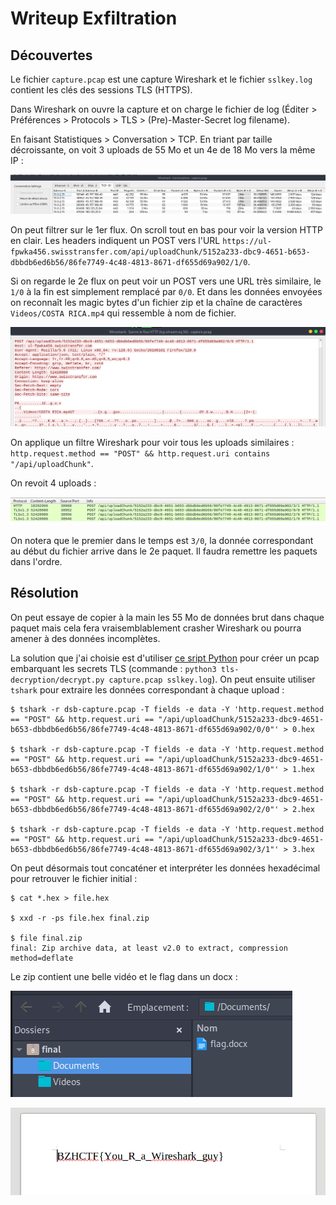 # Writeup Exfiltration

## Découvertes

Le fichier `capture.pcap` est une capture Wireshark et le fichier `sslkey.log` contient les clés des sessions TLS (HTTPS).

Dans Wireshark on ouvre la capture et on charge le fichier de log (Éditer > Préférences > Protocols > TLS > (Pre)-Master-Secret log filename).

En faisant Statistiques > Conversation > TCP. En triant par taille décroissante, on voit 3 uploads de 55 Mo et un 4e de 18 Mo vers la même IP :

![Conversations TCP](image.png)

On peut filtrer sur le 1er flux. On scroll tout en bas pour voir la version HTTP en clair. Les headers indiquent un POST vers l'URL `https://ul-fpwka456.swisstransfer.com/api/uploadChunk/5152a233-dbc9-4651-b653-dbbdb6ed6b56/86fe7749-4c48-4813-8671-df655d69a902/1/0`.

Si on regarde le 2e flux on peut voir un POST vers une URL très similaire, le `1/0` à la fin est simplement remplacé par `0/0`. Et dans les données envoyées on reconnaît les magic bytes d'un fichier zip et la chaîne de caractères `Videos/COSTA RICA.mp4` qui ressemble à nom de fichier.

![HTTP POST](image-1.png)

On applique un filtre Wireshark pour voir tous les uploads similaires : `http.request.method == "POST" && http.request.uri contains "/api/uploadChunk"`.

On revoit 4 uploads :

![Wireshark](image-2.png)

On notera que le premier dans le temps est `3/0`, la donnée correspondant au début du fichier arrive dans le 2e paquet. Il faudra remettre les paquets dans l'ordre.

## Résolution

On peut essaye de copier à la main les 55 Mo de données brut dans chaque paquet mais cela fera vraisemblablement crasher Wireshark ou pourra amener à des données incomplètes.

La solution que j'ai choisie est d'utiliser [ce sript Python](https://github.com/lbirchler/tls-decryption) pour créer un pcap embarquant les secrets TLS (commande : `python3 tls-decryption/decrypt.py capture.pcap sslkey.log`). On peut ensuite utiliser `tshark` pour extraire les données correspondant à chaque upload :


```
$ tshark -r dsb-capture.pcap -T fields -e data -Y 'http.request.method == "POST" && http.request.uri == "/api/uploadChunk/5152a233-dbc9-4651-b653-dbbdb6ed6b56/86fe7749-4c48-4813-8671-df655d69a902/0/0"' > 0.hex

$ tshark -r dsb-capture.pcap -T fields -e data -Y 'http.request.method == "POST" && http.request.uri == "/api/uploadChunk/5152a233-dbc9-4651-b653-dbbdb6ed6b56/86fe7749-4c48-4813-8671-df655d69a902/1/0"' > 1.hex

$ tshark -r dsb-capture.pcap -T fields -e data -Y 'http.request.method == "POST" && http.request.uri == "/api/uploadChunk/5152a233-dbc9-4651-b653-dbbdb6ed6b56/86fe7749-4c48-4813-8671-df655d69a902/2/0"' > 2.hex

$ tshark -r dsb-capture.pcap -T fields -e data -Y 'http.request.method == "POST" && http.request.uri == "/api/uploadChunk/5152a233-dbc9-4651-b653-dbbdb6ed6b56/86fe7749-4c48-4813-8671-df655d69a902/3/1"' > 3.hex
```

On peut désormais tout concaténer et interpréter les données hexadécimal pour retrouver le fichier initial :

```
$ cat *.hex > file.hex

$ xxd -r -ps file.hex final.zip

$ file final.zip
final: Zip archive data, at least v2.0 to extract, compression method=deflate
```

Le zip contient une belle vidéo et le flag dans un docx : 

![contenu archive](image-3.png)

![flag](image-4.png)